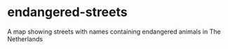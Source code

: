 # endangered-streets
A map showing streets with names containing endangered animals in The Netherlands
